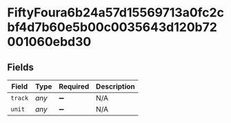 # FiftyFoura6b24a57d15569713a0fc2cbf4d7b60e5b00c0035643d120b72001060ebd30


## Fields

| Field              | Type               | Required           | Description        |
| ------------------ | ------------------ | ------------------ | ------------------ |
| `track`            | *any*              | :heavy_minus_sign: | N/A                |
| `unit`             | *any*              | :heavy_minus_sign: | N/A                |